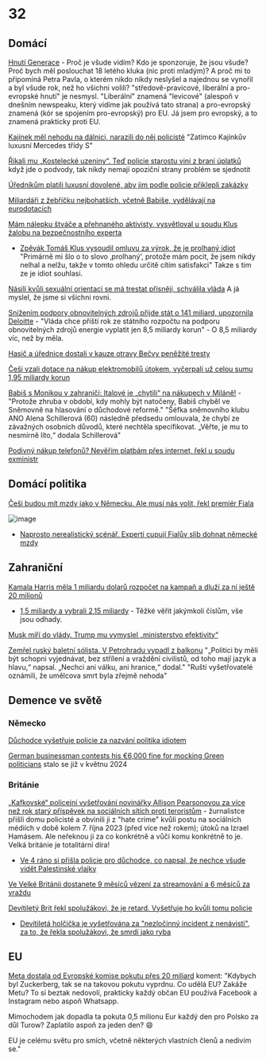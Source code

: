 # 32

## Domácí

[Hnutí Generace](https://hnutigenerace.cz/o-nas/nas-pribeh/) - Proč je všude vidím? Kdo je sponzoruje, že jsou všude? Proč bych měl poslouchat 18 letého kluka (nic proti mladým)? A proč mi to připomíná Petra Pavla, o kterém nikdo nikdy neslyšel a najednou se vynořil a byl všude rok, než ho všichni volili? "středově-pravicové, liberální a pro-evropské hnutí" je nesmysl. "Liberální" znamená "levicové" (alespoň v dnešním newspeaku, který vidíme jak používá tato strana) a pro-evropský znamená (kór se spojením pro-evropský) pro EU. Já jsem pro evropský, a to znamená prakticky proti EU.

[Kajínek měl nehodu na dálnici, narazili do něj policisté](https://www.novinky.cz/clanek/krimi-kajinek-mel-nehodu-na-dalnici-narazili-do-nej-policiste-40497643) "Zatímco Kajínkův luxusní Mercedes třídy S"

[Říkali mu „Kostelecké uzeniny“. Teď policie starostu viní z braní úplatků](https://www.seznamzpravy.cz/clanek/domaci-kauzy-rikali-mu-kostelecke-uzeniny-ted-policie-starostu-vini-z-brani-uplatku-264296) když jde o podvody, tak nikdy nemají opoziční strany problém se sjednotit

[Úředníkům platili luxusní dovolené, aby jim podle policie přiklepli zakázky](https://www.seznamzpravy.cz/clanek/domaci-kauzy-luxusni-zajezdy-a-milionove-zakazky-policie-popsala-novy-pripad-korupce-264401)

[Miliardáři z žebříčku nejbohatších, včetně Babiše, vydělávají na eurodotacích](https://www.novinky.cz/clanek/ekonomika-miliardari-z-zebricku-nejbohatsich-vcetne-babise-vydelavaji-na-eurodotacich-vsima-si-guardian-40496157)

[Mám nálepku štváče a přehnaného aktivisty, vysvětloval u soudu Klus žalobu na bezpečnostního experta](https://www.novinky.cz/clanek/domaci-mam-nalepku-stvace-a-prehnaneho-aktivisty-vysvetloval-u-soudu-klus-zalobu-na-bezpecnostniho-experta-40497195)
  *  [Zpěvák Tomáš Klus vysoudil omluvu za výrok, že je prolhaný idiot](https://www.idnes.cz/zpravy/revue/spolecnost/tomas-klus-zpevak-milan-mikulecky-expert-palestina-izrael-rozsudek.A241115_130937_lidicky_iri) "Primárně mi šlo o to slovo ‚prolhaný‘, protože mám pocit, že jsem nikdy nelhal a nelžu, takže v tomto ohledu určitě cítím satisfakci" Takze s tim ze je idiot souhlasi.

[Násilí kvůli sexuální orientaci se má trestat přísněji, schválila vláda](https://www.novinky.cz/clanek/domaci-nasili-kvuli-sexualni-orientaci-se-ma-trestat-prisneji-schvalila-vlada-40497204) A já myslel, že jsme si všichni rovni.

[Snížením podpory obnovitelných zdrojů přijde stát o 141 miliard, upozornila Deloitte](https://www.novinky.cz/clanek/ekonomika-snizenim-podpory-obnovitelnych-zdroju-prijde-stat-o-141-miliard-upozornila-deloitte-40497113) - "Vláda chce příští rok ze státního rozpočtu na podporu obnovitelných zdrojů energie vyplatit jen 8,5 miliardy korun" - O 8,5 miliardy víc, než by měla.

[Hasič a úřednice dostali v kauze otravy Bečvy peněžité tresty](https://www.novinky.cz/clanek/domaci-hasic-a-urednice-dostali-v-kauze-otravy-becvy-penezite-tresty-40497102#dop_ab_variant=0&dop_id=40497102&dop_req_id=6YzdtFImbAt-202411140831&dop_source_zone_name=novinky.web.nexttoart)

[Češi vzali dotace na nákup elektromobilů útokem, vyčerpali už celou sumu 1,95 miliardy korun](https://www.novinky.cz/clanek/auto-cesi-vzali-dotace-na-nakup-elektromobilu-utokem-vycerpali-uz-celou-sumu-195-miliardy-korun-40497153)

[Babiš s Monikou v zahraničí: Italové je „chytili“ na nákupech v Miláně!](https://www.blesk.cz/clanek/zpravy-politika/799554/babis-s-monikou-v-zahranici-italove-je-chytili-na-nakupech-v-milane.html) - "Protože zhruba v období, kdy mohly být natočeny, Babiš chyběl ve Sněmovně na hlasování o důchodové reformě." "Šéfka sněmovního klubu ANO Alena Schillerová (60) následně předsedu omlouvala, že chybí ze závažných osobních důvodů, které nechtěla specifikovat. „Věřte, je mu to nesmírně líto,“ dodala Schillerová"

[Podivný nákup telefonů? Nevěřím platbám přes internet, řekl u soudu exministr](https://www.idnes.cz/zpravy/domaci/katerina-blazkova-namestkyne-ministerstvo-obrany-mobilni-telefony-lubomir-metnar.A241114_102314_tv-domaci_iri)

## Domácí politika

[Češi budou mít mzdy jako v Německu. Ale musí nás volit, řekl premiér Fiala](https://www.idnes.cz/zpravy/domaci/premier-petr-fiala-mzdy-nemecko-volby-spolu.A241117_131809_domaci_misl)

![image](https://github.com/user-attachments/assets/bacc09a7-6821-471d-9f02-bca7efbb6224)

 * [Naprosto nerealistický scénář. Experti cupují Fialův slib dohnat německé mzdy](https://www.novinky.cz/clanek/ekonomika-naprosto-nerealisticky-scenar-experti-cupuji-fialuv-slib-dohnat-nemecke-mzdy-40497652)


## Zahraniční

[Kamala Harris měla 1 miliardu dolarů rozpočet na kampaň a dluží za ní ještě 20 milionů](https://m.economictimes.com/news/international/global-trends/kamala-harris-paid-1-million-to-oprah-winfrey-to-campaign-for-her-report/articleshow/115184191.cms)
 * [1,5 miliardy a vybrali 2,15 miliardy](https://www.seattletimes.com/nation-world/how-kamala-harris-burned-through-1-5-billion-in-15-weeks/) - Těžké věřit jakýmkoli číslům, vše jsou odhady.

[Musk míří do vlády. Trump mu vymyslel „ministerstvo efektivity“](https://www.idnes.cz/zpravy/zahranicni/usa-trump-administrativa-nominace-musk.A241113_061600_zahranicni_vajo)

[Zemřel ruský baletní sólista. V Petrohradu vypadl z balkonu](https://www.novinky.cz/clanek/valka-na-ukrajine-zemrel-rusky-baletni-solista-v-petrohradu-vypadl-z-balkonu-40497681) "„Politici by měli být schopni vyjednávat, bez střílení a vraždění civilistů, od toho mají jazyk a hlavu,“ napsal. „Nechci ani válku, ani hranice,“ dodal." "Ruští vyšetřovatelé oznámili, že umělcova smrt byla zřejmě nehoda"

## Demence ve světě

### Německo

[Důchodce vyšetřuje policie za nazvání politika idiotem](https://www.ft.com/content/27626fa8-3379-4b69-891d-379401675942)

[German businessman contests his €6,000 fine for mocking Green politicians](https://brusselssignal.eu/2024/03/german-businessman-contests-his-e6000-fine-for-mocking-green-politicians/) stalo se již v květnu 2024

### Británie

[„Kafkovské“ policejní vyšetřování novinářky Allison Pearsonovou za více než rok starý příspěvek na sociálních sítích proti teroristům](https://www.gbnews.com/news/allison-pearson-journalist-kafkaesque-police-investigation-launched-social-media-post) - žurnalistce přišli domu policisté a obvinili ji z "hate crime" kvůli postu na sociálních médiích v době kolem 7. října 2023 (před více než rokem); útoků na Izrael Hamásem. Ale neřeknou ji za co konkrétně a vůči komu konkrétně to je. Velká británie je totalitární díra!
 * [Ve 4 ráno si přišla policie pro důchodce, co napsal, že nechce všude vidět Palestinské vlajky](https://x.com/VividProwess/status/1857442312248267143)

[Ve Velké Británii dostanete 9 měsíců vězení za streamování a 6 měsíců za vraždu](https://x.com/iamyesyouareno/status/1857364514859024523)

[Devítiletý Brit řekl spolužákovi, že je retard. Vyšetřuje ho kvůli tomu policie](https://www.idnes.cz/zpravy/zahranicni/velka-britanie-policie-nenavistne-incidenty-deti.A241115_095801_zahranicni_kha)
 * [Devítiletá holčička je vyšetřována za "nezločinný incident z nenávisti", za to, že řekla spolužákovi, že smrdí jako ryba](https://x.com/visegrad24/status/1857515245251510764)

## EU

[Meta dostala od Evropské komise pokutu přes 20 miliard](https://www.novinky.cz/clanek/ekonomika-meta-dostala-od-evropske-komise-pokutu-pres-20-miliard-40497313) koment: "Kdybych byl Zuckerberg, tak se na takovou pokutu vyprdnu. Co udělá EU? Zakáže Metu? To si beztak nedovolí, prakticky každý občan EU používá Facebook a Instagram nebo aspoň Whatsapp.

Mimochodem jak dopadla ta pokuta 0,5 milionu Eur každý den pro Polsko za důl Turow? Zaplatilo aspoň za jeden den? 😄

EU je celému světu pro smích, včetně některých vlastních členů a nedivím se."
